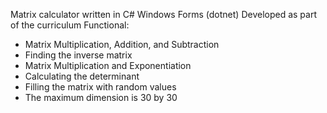 Matrix calculator written in C# Windows Forms (dotnet)
Developed as part of the curriculum
Functional:
 - Matrix Multiplication, Addition, and Subtraction
 - Finding the inverse matrix
 - Matrix Multiplication and Exponentiation
 - Calculating the determinant
 - Filling the matrix with random values
 - The maximum dimension is 30 by 30
